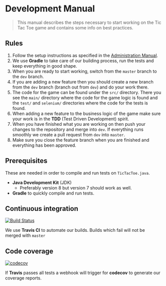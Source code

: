 # Development Manual

> This manual describes the steps necessary to start working on the Tic Tac Toe game and contains some info on best practices.

## Rules

1. Follow the setup instructions as specified in the [Administration Manual](Administration_Manual.md).
2. We use **Gradle** to take care of our building process, run the tests and keep everything in good shape.
3. When you are ready to start working, switch from the `master` branch to the `dev` branch.
4. If you are adding a new feature then you should create a new branch from the `dev` branch (branch out from `dev`) and do your work there.
5. The code for the game can be found under the `src/` directory. There you see the `main/` directory where the code for the game logic is found and the `test/` and `selenium/` directories where the code for the tests is found.
6. When adding a new feature to the business logic of the game make sure your work is in the **TDD** (Test Driven Development) spirit.
7. When you have finished what you are working on then push your changes to the repository and merge into `dev`. If everything runs smoothly we create a pull request from `dev` into `master`.
8. Make sure you close the feature branch when you are finished and everything has been approved.

## Prerequisites

These are needed in order to compile and run tests on `TicTacToe.java`.
- **Java Development Kit** (JDK)
  - Preferably version 8 but version 7 should work as well.
- **Gradle** to quickly compile and run tests.

## Continuous integration
[![Build Status](https://travis-ci.org/VerzloBoyz/TicTacToe.svg?branch=master)](https://travis-ci.org/sveppalicious/TicTacToe)

We use **Travis CI** to automate our builds. Builds which fail will not be merged with `master`

## Code coverage

[![codecov](https://codecov.io/gh/VerzloBoyz/TicTacToe/branch/master/graph/badge.svg)](https://codecov.io/gh/sveppalicious/TicTacToe)

If **Travis** passes all tests a webhook will trigger for **codecov** to generate our coverage reports.
